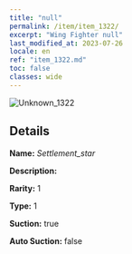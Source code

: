 ```yaml
---
title: "null"
permalink: /item/item_1322/
excerpt: "Wing Fighter null"
last_modified_at: 2023-07-26
locale: en
ref: "item_1322.md"
toc: false
classes: wide
---
```



 ![Unknown_1322](/images/item/Settlement_star_p.png)



## Details

 **Name:** *Settlement_star* 

 **Description:** 

 **Rarity:** 1 

 **Type:** 1 

 **Suction:** true 

 **Auto Suction:** false 


